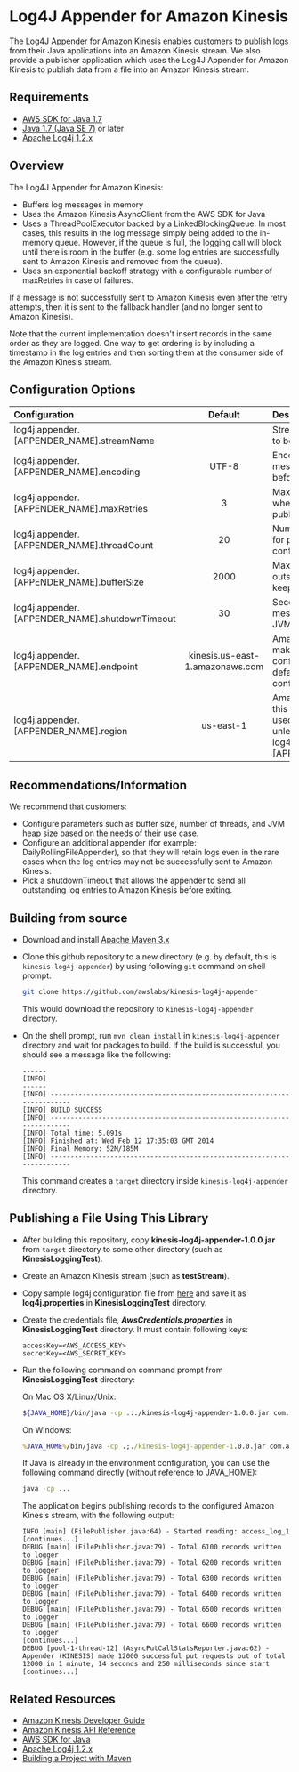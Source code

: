 # Log4J Appender for Amazon Kinesis

The Log4J Appender for Amazon Kinesis enables customers to publish logs from their Java applications into an Amazon Kinesis stream. We also provide a publisher application which uses the Log4J Appender for Amazon Kinesis to publish data from a file into an Amazon Kinesis stream.

## Requirements
* [AWS SDK for Java 1.7](http://aws.amazon.com/sdkforjava)
* [Java 1.7 (Java SE 7)](http://www.oracle.com/technetwork/java/javase/overview/index.html) or later
* [Apache Log4j 1.2.x](http://logging.apache.org/log4j/1.2/)

## Overview

The Log4J Appender for Amazon Kinesis:
* Buffers log messages in memory
* Uses the Amazon Kinesis AsyncClient from the AWS SDK for Java
* Uses a ThreadPoolExecutor backed by a LinkedBlockingQueue. In most cases, this results in the log message simply being added to the in-memory queue. However, if the queue is full, the logging call will block until there is room in the buffer (e.g. some log entries are successfully sent to Amazon Kinesis and removed from the queue).
* Uses an exponential backoff strategy with a configurable number of maxRetries in case of failures.

If a message is not successfully sent to Amazon Kinesis even after the retry attempts, then it is sent to the fallback handler (and no longer sent to Amazon Kinesis).

Note that the current implementation doesn't insert records in the same order as they are logged. One way to get ordering is by including a timestamp in the log entries and then sorting them at the consumer side of the Amazon Kinesis stream.

## Configuration Options

| **Configuration** | **Default** | **Description**
| :----------|:----------:|:----------
| log4j.appender.[APPENDER_NAME].streamName| | Stream name to which data is to be published
| log4j.appender.[APPENDER_NAME].encoding | UTF-8 | Encoding used to convert log message strings into bytes before sending
| log4j.appender.[APPENDER_NAME].maxRetries | 3 | Maximum number of retries when calling Kinesis APIs to publish a log message.
| log4j.appender.[APPENDER_NAME].threadCount | 20 | Number of parallel threads for publishing logs to configured Kinesis stream
| log4j.appender.[APPENDER_NAME].bufferSize | 2000 | Maximum number of outstanding log messages to keep in memory
| log4j.appender.[APPENDER_NAME].shutdownTimeout | 30 | Seconds to send buffered messages before application JVM quits normally
| log4j.appender.[APPENDER_NAME].endpoint | kinesis.us-east-1.amazonaws.com | Amazon Kinesis endpoint to make requests to, if configured this overrides default endpoint for the configured region
| log4j.appender.[APPENDER_NAME].region | us-east-1 | Amazon Kinesis endpoint in this configured region will be used for making requests unless overridden by log4j.appender.[APPENDER_NAME].endpoint

## Recommendations/Information

We recommend that customers:
* Configure parameters such as buffer size, number of threads, and JVM heap size based on the needs of their use case.
* Configure an additional appender (for example: DailyRollingFileAppender), so that they will retain logs even in the rare cases when the log entries may not be successfully sent to Amazon Kinesis.
* Pick a shutdownTimeout that allows the appender to send all outstanding log entries to Amazon Kinesis before exiting.

## Building from source
* Download and install [Apache Maven 3.x](http://maven.apache.org/download.cgi)
* Clone this github repository to a new directory (e.g. by default, this is `kinesis-log4j-appender`) by using following `git` command on shell prompt:

  ```bash
  git clone https://github.com/awslabs/kinesis-log4j-appender
  ```
  This would download the repository to `kinesis-log4j-appender` directory.
* On the shell prompt, run `mvn clean install` in `kinesis-log4j-appender` directory and wait for packages to build. If the build is successful, you should see a message like the following:

  ```properties
  ------
  [INFO] 
  ------
  [INFO] ------------------------------------------------------------------------
  [INFO] BUILD SUCCESS
  [INFO] ------------------------------------------------------------------------
  [INFO] Total time: 5.091s
  [INFO] Finished at: Wed Feb 12 17:35:03 GMT 2014
  [INFO] Final Memory: 52M/185M
  [INFO] ------------------------------------------------------------------------
  ```
  This command creates a `target` directory inside `kinesis-log4j-appender` directory.

## Publishing a File Using This Library
* After building this repository, copy **kinesis-log4j-appender-1.0.0.jar** from `target` directory to some other directory (such as **KinesisLoggingTest**).
* Create an Amazon Kinesis stream (such as **testStream**).
* Copy sample log4j configuration file from [here](src/main/resources/log4j-sample.properties) and save it as **log4j.properties** in **KinesisLoggingTest** directory.
* Create the credentials file, ***AwsCredentials.properties*** in **KinesisLoggingTest** directory. It must contain following keys:

  ```properties
  accessKey=<AWS_ACCESS_KEY>
  secretKey=<AWS_SECRET_KEY>
  ```
* Run the following command on command prompt from **KinesisLoggingTest** directory:

  On Mac OS X/Linux/Unix:
  ```bash
  ${JAVA_HOME}/bin/java -cp .:./kinesis-log4j-appender-1.0.0.jar com.amazonaws.services.kinesis.log4j.FilePublisher <path_to_sample_log_file> 
  ```
  On Windows:
  ```bat
  %JAVA_HOME%/bin/java -cp .;./kinesis-log4j-appender-1.0.0.jar com.amazonaws.services.kinesis.log4j.FilePublisher <path_to_sample_log_file>
  ```
  If Java is already in the environment configuration, you can use the following command directly (without reference to JAVA_HOME):
  ```bash
  java -cp ...
  ```
  The application begins publishing records to the configured Amazon Kinesis stream, with the following output:
  ```properties
  INFO [main] (FilePublisher.java:64) - Started reading: access_log_1
  [continues...]
  DEBUG [main] (FilePublisher.java:79) - Total 6100 records written to logger
  DEBUG [main] (FilePublisher.java:79) - Total 6200 records written to logger
  DEBUG [main] (FilePublisher.java:79) - Total 6300 records written to logger
  DEBUG [main] (FilePublisher.java:79) - Total 6400 records written to logger
  DEBUG [main] (FilePublisher.java:79) - Total 6500 records written to logger
  DEBUG [main] (FilePublisher.java:79) - Total 6600 records written to logger
  [continues...]
  DEBUG [pool-1-thread-12] (AsyncPutCallStatsReporter.java:62) - Appender (KINESIS) made 12000 successful put requests out of total 12000 in 1 minute, 14 seconds and 250 milliseconds since start
  [continues...]
  ```

## Related Resources
* [Amazon Kinesis Developer Guide](http://docs.aws.amazon.com/kinesis/latest/dev/introduction.html)  
* [Amazon Kinesis API Reference](http://docs.aws.amazon.com/kinesis/latest/APIReference/Welcome.html)
* [AWS SDK for Java](http://aws.amazon.com/sdkforjava)
* [Apache Log4j 1.2.x](http://logging.apache.org/log4j/1.2/)
* [Building a Project with Maven](http://maven.apache.org/run-maven/index.html)
